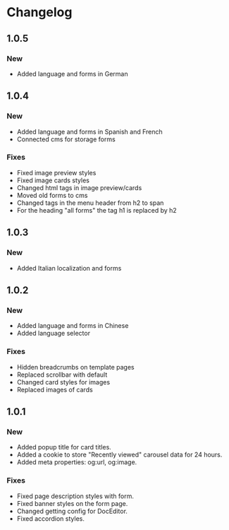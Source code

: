 # Changelog

## 1.0.5

### New
* Added language and forms in German

## 1.0.4

### New
* Added language and forms in Spanish and French
* Connected cms for storage forms

### Fixes
* Fixed image preview styles
* Fixed image cards styles
* Changed html tags in image preview/cards
* Moved old forms to cms
* Changed tags in the menu header from h2 to span
* For the heading "all forms" the tag h1 is replaced by h2


## 1.0.3

### New
* Added Italian localization and forms

## 1.0.2

### New
* Added language and forms in Chinese
* Added language selector

### Fixes
* Hidden breadcrumbs on template pages
* Replaced scrollbar with default
* Changed card styles for images
* Replaced images of cards

## 1.0.1

### New
* Added popup title for card titles.
* Added a cookie to store "Recently viewed" carousel data for 24 hours.
* Added meta properties: og:url, og:image.

### Fixes
* Fixed page description styles with form.
* Fixed banner styles on the form page.
* Changed getting config for DocEditor.
* Fixed accordion styles.